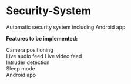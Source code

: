 # Security-System
Automatic security system including Android app

**Features to be implemented:**

Camera positioning  
Live audio feed
Live video feed  
Intruder detection  
Sleep mode  
Android app  
